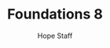 ---
image: /assets/img/kl/kl_foundations_8.png
title: Foundations 8
number: 8
categories:
  - Meditations
  - Foundations
author: Hope Staff
notes: Foundations 8
embed: >-
  <iframe style="border-radius:12px" src="https://open.spotify.com/embed/episode/2AeJHh0Br4ZQfS9segwqHB?utm_source=generator" width="100%" height="352" frameBorder="0" allowfullscreen="" allow="autoplay; clipboard-write; encrypted-media; fullscreen; picture-in-picture" loading="lazy"></iframe>
transcript: >-
  SOME LINES OF TEXT START HERE
---